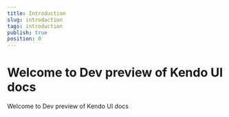 ```yaml
---
title: Introduction
slug: introduction
tags: introduction
publish: true
position: 0
---
```


# Welcome to Dev preview of Kendo UI docs
Welcome to Dev preview of Kendo UI docs